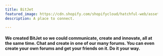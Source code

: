 ```yaml
---
title: BitJet
featured_image: https://cdn.shopify.com/shopifycloud/hatchful-web/assets/d80321286525089fe6b5a5d4759d0efd.svg
description: A place to connect.

---
```

#### We created BitJet so we could communicate, create and innovate, all at the same time. Chat and create in one of our many forums. You can even create your own forums and get your friends on it. Do it your way.